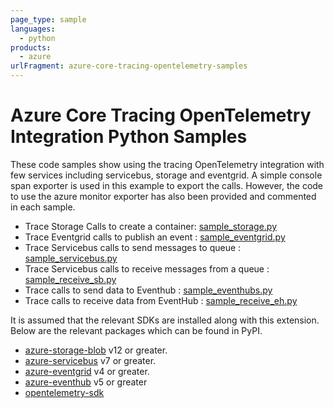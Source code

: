 ```yaml
---
page_type: sample
languages:
  - python
products:
  - azure
urlFragment: azure-core-tracing-opentelemetry-samples
---
```


# Azure Core Tracing OpenTelemetry Integration Python Samples

These code samples show using the tracing OpenTelemetry integration with few services including servicebus, storage and eventgrid. A simple console span exporter is used in this example to export the calls. However, the code to use the azure monitor exporter has also been provided and commented in each sample.

* Trace Storage Calls to create a container: [sample_storage.py][python-sample-storage]
* Trace Eventgrid calls to publish an event : [sample_eventgrid.py][python-sample-eventgrid]
* Trace Servicebus calls to send messages to queue : [sample_servicebus.py][python-sample-servicebus]
* Trace Servicebus calls to receive messages from a queue : [sample_receive_sb.py][python-sample-servicebus-receive]
* Trace calls to send data to Eventhub : [sample_eventhubs.py][python-sample-eventhub-send]
* Trace calls to receive data from EventHub : [sample_receive_eh.py][python-sample-eventhub-receive]

It is assumed that the relevant SDKs are installed along with this extension. Below are the relevant packages which can be found in PyPI.

- [azure-storage-blob](https://pypi.org/project/azure-storage-blob/) v12 or greater.
- [azure-servicebus](https://pypi.org/project/azure-servicebus) v7 or greater.
- [azure-eventgrid](https://pypi.org/project/azure-eventgrid) v4 or greater.
- [azure-eventhub](https://pypi.org/project/azure-eventhub/) v5 or greater
- [opentelemetry-sdk](https://pypi.org/project/opentelemetry-sdk/)

[python-sample-storage]: https://github.com/Azure/azure-sdk-for-python/blob/main/sdk/core/azure-core-tracing-opentelemetry/samples/sample_storage.py
[python-sample-eventgrid]: https://github.com/Azure/azure-sdk-for-python/blob/main/sdk/core/azure-core-tracing-opentelemetry/samples/sample_eventgrid.py
[python-sample-servicebus]: https://github.com/Azure/azure-sdk-for-python/blob/main/sdk/core/azure-core-tracing-opentelemetry/samples/sample_servicebus.py
[python-sample-servicebus-receive]: https://github.com/Azure/azure-sdk-for-python/blob/main/sdk/core/azure-core-tracing-opentelemetry/samples/sample_receive_sb.py
[python-sample-eventhub-send]: https://github.com/Azure/azure-sdk-for-python/blob/main/sdk/core/azure-core-tracing-opentelemetry/samples/sample_eventhubs.py
[python-sample-eventhub-receive]: https://github.com/Azure/azure-sdk-for-python/blob/main/sdk/core/azure-core-tracing-opentelemetry/samples/sample_receive_eh.py